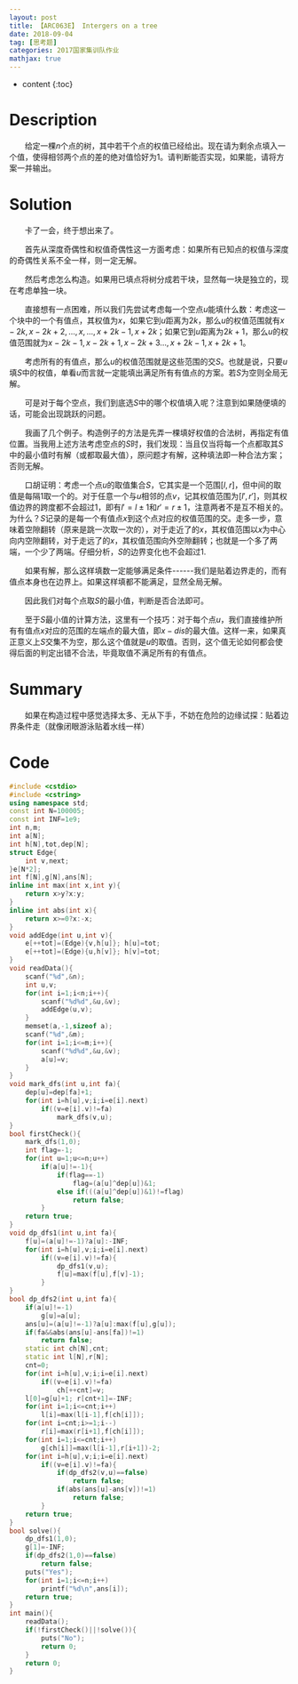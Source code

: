 ```yaml
---
layout: post
title: 【ARC063E】 Intergers on a tree
date: 2018-09-04
tag: [思考题]
categories: 2017国家集训队作业
mathjax: true
---
```

* content
{:toc}
# Description

　　给定一棵$n$个点的树，其中若干个点的权值已经给出。现在请为剩余点填入一个值，使得相邻两个点的差的绝对值恰好为1。请判断能否实现，如果能，请将方案一并输出。



# Solution

　　卡了一会，终于想出来了。

　　首先从深度奇偶性和权值奇偶性这一方面考虑：如果所有已知点的权值与深度的奇偶性关系不全一样，则一定无解。

　　然后考虑怎么构造。如果用已填点将树分成若干块，显然每一块是独立的，现在考虑单独一块。

　　直接想有一点困难，所以我们先尝试考虑每一个空点$u$能填什么数：考虑这一个块中的一个有值点，其权值为$x$，如果它到$u$距离为$2k$，那么$u$的权值范围就有$x-2k,x-2k+2,...,x,...,x+2k-1,x+2k$；如果它到$u$距离为$2k+1$，那么$u$的权值范围就为$x-2k-1,x-2k+1,x-2k+3...,x+2k-1,x+2k+1$。

　　考虑所有的有值点，那么$u$的权值范围就是这些范围的交$S$。也就是说，只要$u$填$S$中的权值，单看$u$而言就一定能填出满足所有有值点的方案。若$S$为空则全局无解。

　　可是对于每个空点，我们到底选$S$中的哪个权值填入呢？注意到如果随便填的话，可能会出现跳跃的问题。

　　我画了几个例子。构造例子的方法是先弄一棵填好权值的合法树，再指定有值位置。当我用上述方法考虑空点的$S$时，我们发现：当且仅当将每一个点都取其$S$中的最小值时有解（或都取最大值），原问题才有解，这种填法即一种合法方案；否则无解。

　　口胡证明：考虑一个点$u$的取值集合$S$，它其实是一个范围$[l,r]$，但中间的取值是每隔1取一个的。对于任意一个与$u$相邻的点$v$，记其权值范围为$[l',r']$，则其权值边界的跨度都不会超过1，即有$l'=l\pm1$和$r'=r \pm1$，注意两者不是互不相关的。为什么？$S$记录的是每一个有值点$x$到这个点对应的权值范围的交。走多一步，意味着空隙翻转（原来是跳一次取一次的），对于走近了的$x$，其权值范围以$x$为中心向内空隙翻转，对于走远了的$x$，其权值范围向外空隙翻转；也就是一个多了两端，一个少了两端。仔细分析，$S$的边界变化也不会超过1.

　　如果有解，那么这样填数一定能够满足条件------我们是贴着边界走的，而有值点本身也在边界上。如果这样填都不能满足，显然全局无解。

　　因此我们对每个点取$S$的最小值，判断是否合法即可。

　　至于$S$最小值的计算方法，这里有一个技巧：对于每个点$u$，我们直接维护所有有值点$x$对应的范围的左端点的最大值，即$x-dis$的最大值。这样一来，如果真正意义上$S$交集不为空，那么这个值就是$u$的取值。否则，这个值无论如何都会使得后面的判定出错不合法，毕竟取值不满足所有的有值点。

# Summary

　　如果在构造过程中感觉选择太多、无从下手，不妨在危险的边缘试探：贴着边界条件走（就像闭眼游泳贴着水线一样）

# Code

```c++
#include <cstdio>
#include <cstring>
using namespace std;
const int N=100005;
const int INF=1e9;
int n,m;
int a[N];
int h[N],tot,dep[N];
struct Edge{
	int v,next;
}e[N*2];
int f[N],g[N],ans[N];
inline int max(int x,int y){
	return x>y?x:y;
}
inline int abs(int x){
	return x>=0?x:-x;
}
void addEdge(int u,int v){
	e[++tot]=(Edge){v,h[u]}; h[u]=tot;
	e[++tot]=(Edge){u,h[v]}; h[v]=tot;
}
void readData(){
	scanf("%d",&n);
	int u,v;
	for(int i=1;i<n;i++){
		scanf("%d%d",&u,&v);
		addEdge(u,v);
	}
	memset(a,-1,sizeof a);
	scanf("%d",&m);
	for(int i=1;i<=m;i++){
		scanf("%d%d",&u,&v);
		a[u]=v;	
	}
}
void mark_dfs(int u,int fa){
	dep[u]=dep[fa]+1;
	for(int i=h[u],v;i;i=e[i].next)
		if((v=e[i].v)!=fa)
			mark_dfs(v,u);
}
bool firstCheck(){
	mark_dfs(1,0);
	int flag=-1;
	for(int u=1;u<=n;u++)
		if(a[u]!=-1){
			if(flag==-1)
				flag=(a[u]^dep[u])&1;
			else if(((a[u]^dep[u])&1)!=flag)
				return false;
		}
	return true;
}
void dp_dfs1(int u,int fa){
	f[u]=(a[u]!=-1)?a[u]:-INF;
	for(int i=h[u],v;i;i=e[i].next)
		if((v=e[i].v)!=fa){
			dp_dfs1(v,u);
			f[u]=max(f[u],f[v]-1);
		}
}
bool dp_dfs2(int u,int fa){
	if(a[u]!=-1)
		g[u]=a[u];
	ans[u]=(a[u]!=-1)?a[u]:max(f[u],g[u]);
	if(fa&&abs(ans[u]-ans[fa])!=1)
		return false;
	static int ch[N],cnt;			
	static int l[N],r[N];
	cnt=0;
	for(int i=h[u],v;i;i=e[i].next)
		if((v=e[i].v)!=fa)
			ch[++cnt]=v;
	l[0]=g[u]+1; r[cnt+1]=-INF;		
	for(int i=1;i<=cnt;i++)
		l[i]=max(l[i-1],f[ch[i]]);
	for(int i=cnt;i>=1;i--)
		r[i]=max(r[i+1],f[ch[i]]);
	for(int i=1;i<=cnt;i++)
		g[ch[i]]=max(l[i-1],r[i+1])-2;
	for(int i=h[u],v;i;i=e[i].next)
		if((v=e[i].v)!=fa){
			if(dp_dfs2(v,u)==false)
				return false;
			if(abs(ans[u]-ans[v])!=1)
				return false;
		}
	return true;
}
bool solve(){
	dp_dfs1(1,0);
	g[1]=-INF;
	if(dp_dfs2(1,0)==false)
		return false;
	puts("Yes");
	for(int i=1;i<=n;i++)
		printf("%d\n",ans[i]);
	return true;
}
int main(){
	readData();
	if(!firstCheck()||!solve()){
		puts("No");
		return 0;
	}
	return 0;
}
```

